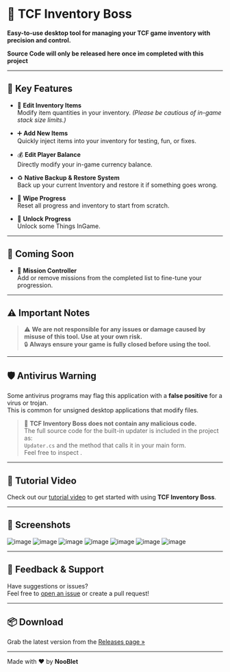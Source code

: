 # 🔧 TCF Inventory Boss

**Easy-to-use desktop tool for managing your TCF game inventory with precision and control.**

**Source Code will only be released here once im completed with this project**

---

## 🚀 Key Features

- 🧾 **Edit Inventory Items**  
  Modify item quantities in your inventory. *(Please be cautious of in-game stack size limits.)*

- ➕ **Add New Items**  
  Quickly inject items into your inventory for testing, fun, or fixes.

- 💰 **Edit Player Balance**  
  Directly modify your in-game currency balance.

- ♻️ **Native Backup & Restore System**  
  Back up your current Inventory and restore it if something goes wrong.

- 🧹 **Wipe Progress**  
  Reset all progress and inventory to start from scratch.

- 💾 **Unlock Progress**  
  Unlock some Things InGame.

---

## 🌱 Coming Soon

- 🎯 **Mission Controller**  
  Add or remove missions from the completed list to fine-tune your progression.

---

## ⚠️ Important Notes

> ⚠️ **We are not responsible for any issues or damage caused by misuse of this tool. Use at your own risk.**  
> 🔒 **Always ensure your game is fully closed before using the tool.**  

---

## 🛡️ Antivirus Warning

Some antivirus programs may flag this application with a **false positive** for a virus or trojan.  
This is common for unsigned desktop applications that modify files.

> 🧩 **TCF Inventory Boss does not contain any malicious code.**  
> The full source code for the built-in updater is included in the project as:  
> `Updater.cs` and the method that calls it in your main form.  
> Feel free to inspect .

---

## 🎥 Tutorial Video

Check out our [tutorial video](https://youtu.be/UvjAXNL9YsM) to get started with using **TCF Inventory Boss**.

---

## 📸 Screenshots

![image](https://github.com/user-attachments/assets/829e10df-3c9f-42ea-bb99-68bbac3e784d)
![image](https://github.com/user-attachments/assets/04deeb32-c5c8-430d-8b69-ea9d7e3965e8)
![image](https://github.com/user-attachments/assets/52d7b2ff-fe54-4be7-8738-89935dbd68df)
![image](https://github.com/user-attachments/assets/7a523a61-e076-4f7b-b2b9-a6b62050173a)
![image](https://github.com/user-attachments/assets/c989edc4-0e9a-4f9e-b148-7c662002d43b)
![image](https://github.com/user-attachments/assets/33c09543-b46d-4e68-809d-cff9a8332157)
![image](https://github.com/user-attachments/assets/329b8a63-d8b4-4f62-bcc5-20682fcba3e0)

---

## 💬 Feedback & Support

Have suggestions or issues?  
Feel free to [open an issue](https://github.com/THENooBlet/TCFInventoryBoss/issues) or create a pull request!

---

## 📦 Download

Grab the latest version from the [Releases page »](https://github.com/THENooBlet/TCFInventoryBoss/releases)

---

Made with ❤️ by **NooBlet**
